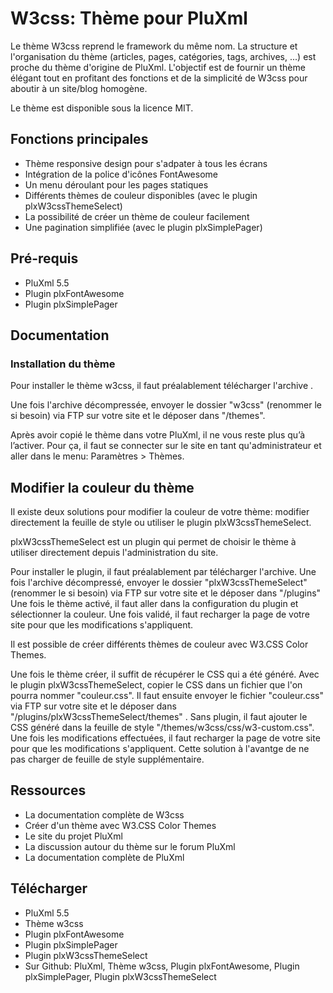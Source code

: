 # W3css: Thème pour PluXml

Le thème W3css reprend le framework du même nom. La structure et l'organisation du thème (articles, pages, catégories, tags, archives, ...) est proche du thème d'origine de PluXml. L'objectif est de fournir un thème élégant tout en profitant des fonctions et de la simplicité de W3css pour aboutir à un site/blog homogène.

Le thème est disponible sous la licence MIT.

## Fonctions principales

*    Thème responsive design pour s'adpater à tous les écrans
*    Intégration de la police d'icônes FontAwesome
*    Un menu déroulant pour les pages statiques
*    Différents thèmes de couleur disponibles (avec le plugin plxW3cssThemeSelect)
*    La possibilité de créer un thème de couleur facilement
*    Une pagination simplifiée (avec le plugin plxSimplePager)

## Pré-requis

* PluXml 5.5
* Plugin plxFontAwesome
* Plugin plxSimplePager

## Documentation

### Installation du thème

Pour installer le thème w3css, il faut préalablement télécharger l'archive .

Une fois l'archive décompressée, envoyer le dossier "w3css" (renommer le si besoin) via FTP sur votre site et le déposer dans "/themes".

Après avoir copié le thème dans votre PluXml, il ne vous reste plus qu’à l’activer. Pour ça, il faut se connecter sur le site en tant qu'administrateur et aller dans le menu: Paramètres > Thèmes.


## Modifier la couleur du thème

Il existe deux solutions pour modifier la couleur de votre thème: modifier directement la feuille de style ou utiliser le plugin plxW3cssThemeSelect.

plxW3cssThemeSelect est un plugin qui permet de choisir le thème à utiliser directement depuis l'administration du site.

Pour installer le plugin, il faut préalablement par télécharger l'archive.
Une fois l'archive décompressé, envoyer le dossier "plxW3cssThemeSelect" (renommer le si besoin) via FTP sur votre site et le déposer dans "/plugins"
Une fois le thème activé, il faut aller dans la configuration du plugin et sélectionner la couleur.
Une fois validé, il faut recharger la page de votre site pour que les modifications s'appliquent.

Il est possible de créer différents thèmes de couleur avec W3.CSS Color Themes.

Une fois le thème créer, il suffit de récupérer le CSS qui a été généré.
Avec le plugin plxW3cssThemeSelect, copier le CSS dans un fichier que l'on pourra nommer "couleur.css". Il faut ensuite envoyer le fichier "couleur.css" via FTP sur votre site et le déposer dans "/plugins/plxW3cssThemeSelect/themes" .
Sans plugin, il faut ajouter le CSS généré dans la feuille de style "/themes/w3css/css/w3-custom.css". Une fois les modifications effectuées, il faut recharger la page de votre site pour que les modifications s'appliquent. Cette solution à l'avantge de ne pas charger de feuille de style supplémentaire.

## Ressources

*    La documentation complète de W3css
*    Créer d'un thème avec W3.CSS Color Themes
*    Le site du projet PluXml
*    La discussion autour du thème sur le forum PluXml
*    La documentation complète de PluXml

## Télécharger

*    PluXml 5.5
*    Thème w3css
*    Plugin plxFontAwesome
*    Plugin plxSimplePager
*    Plugin plxW3cssThemeSelect
*    Sur Github: PluXml, Thème w3css, Plugin plxFontAwesome, Plugin plxSimplePager, Plugin plxW3cssThemeSelect
